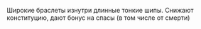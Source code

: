 Широкие браслеты изнутри длинные тонкие шипы.
Снижают конституцию, дают бонус на спасы (в том числе от смерти)